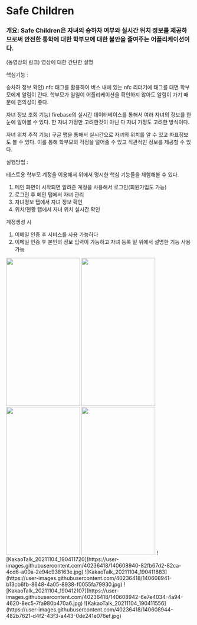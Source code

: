 # Safe Children

### 개요: Safe Children은 자녀의 승하차 여부와 실시간 위치 정보를 제공하므로써 안전한 통학에 대한 학부모에 대한 불안을 줄여주는 어플리케이션이다.

(동영상의 링크) 영상에 대한 간단한 설명

핵심기능 : 

승차하 정보 확인) nfc 태그를 활용하여 버스 내에 있는 nfc 리더기에 태그를 대면 학부모에게 알림이 간다.
학부모가 일일이 어플리케이션을 확인하지 않아도 알림이 가기 때문에 편의성이 좋다.

자녀 정보 조회 기능) firebase의 실시간 데이터베이스를 통해서 여러 자녀의 정보를 한눈에 알아볼 수 있다. 
한 자녀 가정만 고려한것이 아닌 다 자녀 가정도 고려한 방식이다.

자녀 위치 추적 기능) 구글 맵을 통해서 실시간으로 자녀의 위치를 알 수 있고 좌표정보도 볼 수 있다.
이를 통해 학부모의 걱정을 덜어줄 수 있고 직관적인 정보를 제공할 수 있다.
 
실행방법 :

테스트용 학부모 계정을 이용해서 위에서 명시한 핵심 기능들을 체험해볼 수 있다.
1. 메인 화면이 시작되면 알려준 계정을 사용해서 로그인(회원가입도 가능)
2. 로그인 후 메인 탭에서 자녀 관리
3. 자녀정보 탭에서 자녀 정보 확인
4. 위치/현황 탭에서 자녀 위치 실시간 확인

계정생성 시
1. 이메일 인증 후 서비스를 사용 가능하다
2. 이메일 인증 후 본인의 정보 입력이 가능하고 자녀 등록 밑 위에서 설명한 기능 사용 가능
<img src="이미지주소.png" width="200" height="400"/>
<img src="이미지주소.png" width="200" height="400"/>
<img src="이미지주소.png" width="200" height="400"/>
<img src="이미지주소.png" width="200" height="400"/>
![KakaoTalk_20211104_190411720](https://user-images.githubusercontent.com/40236418/140608940-82fb67d2-82ca-4cd6-a00a-2e94c938163e.jpg)
![KakaoTalk_20211104_190411883](https://user-images.githubusercontent.com/40236418/140608941-b13cb6fb-8648-4a05-8938-f0055fa79930.jpg)
![KakaoTalk_20211104_190412107](https://user-images.githubusercontent.com/40236418/140608942-6e7e4034-4a94-4620-8ec5-7fa980b470a6.jpg)
![KakaoTalk_20211104_190411556](https://user-images.githubusercontent.com/40236418/140608944-482b7621-d4f2-43f3-a443-0de241e076ef.jpg)
